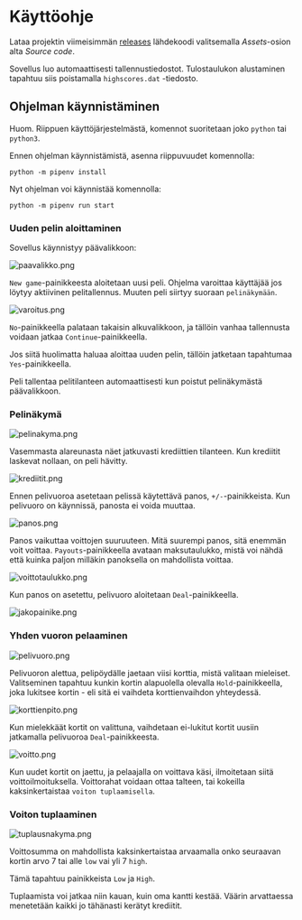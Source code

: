 # Käyttöohje

Lataa projektin viimeisimmän [releases](https://github.com/k0psutin/ohte-2020/releases) lähdekoodi valitsemalla _Assets_-osion alta _Source code_.

Sovellus luo automaattisesti tallennustiedostot. Tulostaulukon alustaminen tapahtuu siis poistamalla `highscores.dat` -tiedosto.

## Ohjelman käynnistäminen

Huom. Riippuen käyttöjärjestelmästä, komennot suoritetaan joko `python` tai `python3`.

Ennen ohjelman käynnistämistä, asenna riippuvuudet komennolla:

`python -m pipenv install`

Nyt ohjelman voi käynnistää komennolla:

`python -m pipenv run start`

### Uuden pelin aloittaminen

Sovellus käynnistyy päävalikkoon:

![paavalikko.png](kuvat/paavalikko.png)

`New game`-painikkeesta aloitetaan uusi peli. Ohjelma varoittaa käyttäjää jos löytyy aktiivinen pelitallennus. Muuten peli siirtyy suoraan `pelinäkymään`.

![varoitus.png](kuvat/varoitus.png)

`No`-painikkeella palataan takaisin alkuvalikkoon, ja tällöin vanhaa tallennusta voidaan jatkaa `Continue`-painikkeella.

Jos siitä huolimatta haluaa aloittaa uuden pelin, tällöin jatketaan tapahtumaa `Yes`-painikkeella.

Peli tallentaa pelitilanteen automaattisesti kun poistut pelinäkymästä päävalikkoon.

### Pelinäkymä

![pelinakyma.png](kuvat/pelinakyma.png)

Vasemmasta alareunasta näet jatkuvasti krediittien tilanteen. Kun krediitit laskevat nollaan, on peli hävitty.

![krediitit.png](kuvat/krediitit.png)

Ennen pelivuoroa asetetaan pelissä käytettävä panos, `+/-`-painikkeista. Kun pelivuoro on käynnissä, panosta ei voida muuttaa.

![panos.png](kuvat/panos.png)

Panos vaikuttaa voittojen suuruuteen. Mitä suurempi panos, sitä enemmän voit voittaa. `Payouts`-painikkeella avataan maksutaulukko, mistä voi nähdä että kuinka paljon milläkin panoksella on mahdollista voittaa.

![voittotaulukko.png](kuvat/voittotaulukko.png)

Kun panos on asetettu, pelivuoro aloitetaan `Deal`-painikkeella.

![jakopainike.png](kuvat/jakopainike.png)

### Yhden vuoron pelaaminen

![pelivuoro.png](kuvat/pelivuoro.png)

Pelivuoron alettua, pelipöydälle jaetaan viisi korttia, mistä valitaan mieleiset. Valitseminen tapahtuu kunkin kortin alapuolella olevalla `Hold`-painikkeella, joka lukitsee kortin - eli sitä ei vaihdeta korttienvaihdon yhteydessä.

![korttienpito.png](kuvat/korttienpito.png)

Kun mielekkäät kortit on valittuna, vaihdetaan ei-lukitut kortit uusiin jatkamalla pelivuoroa `Deal`-painikkeesta.

![voitto.png](kuvat/voitto.png)

Kun uudet kortit on jaettu, ja pelaajalla on voittava käsi, ilmoitetaan siitä voittoilmoituksella. Voittorahat voidaan ottaa talteen, tai kokeilla kaksinkertaistaa `voiton tuplaamisella`.

### Voiton tuplaaminen

![tuplausnakyma.png](kuvat/tuplausnakyma.png)

Voittosumma on mahdollista kaksinkertaistaa arvaamalla onko seuraavan kortin arvo 7 tai alle `low` vai yli 7 `high`.

Tämä tapahtuu painikkeista `Low` ja `High`.

Tuplaamista voi jatkaa niin kauan, kuin oma kantti kestää. Väärin arvattaessa menetetään kaikki jo tähänasti kerätyt krediitit.
